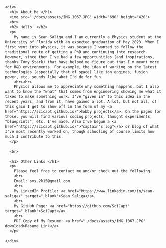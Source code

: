 <html>
  <head>
    <link rel="icon" href="./docs/assets/IMG_1067.JPG">
  </head>
  
  <body>
    
    <div>
      <h1> About Me </h1>
      <img src="./docs/assets/IMG_1067.JPG" width="690" height="420">
      <br>
      <h2> Hello! </h2>
      <p>
        My name is Sean Saliga and I am currently a Physics student at the University of Florida with an expected graduation of May 2023. When I first went into physics, it was because I wanted to follow the traditional route of getting a PhD and continuing into research. However, since then I've had a few opportunities (and inspirations, thanks Tony Stark) that have helped me figure out that I'm meant more for R&D environments. For example, the idea of working on the latest technologies (especially that of space) like ion engines, fusion power, etc. sounds like what I'd do for fun.
        <br><br>
        Physics allows me to appreciate why something happens, but I also want to know the "what" that comes from engineering showing me what it takes to make something work. I've "given in" to this idea in the recent years, and from it, have gained a lot. A lot, but not all, of this gain I get to show off in the form of my <a href="https://scicapt.github.io/">hobby projects</a>. On the pages for those, you will find various coding projects, thought experiments, "blueprints", etc. I've made. Also I've begun a <a href="https://scicapt.github.io/">"captain's log"</a> or blog of what I've most recently worked on, though schooling of course limits how much I contribute to this.
      </p>
      
      <br>
      
      <h1> Other Links </h1>
      <p>
        Please feel free to contact me and/or check out the following!
        <br>
        Email: svs.2k15@gmail.com
        <br>
        My LinkedIn Profile: <a href="https://www.linkedin.com/in/sean-saliga/" target="_blank">Sean Saliga</a> 
        <br>
        My GitHub Page: <a href="https://github.com/SciCapt" target="_blank">SciCapt</a> 
        <br>
        PDF Copy of My Resume: <a href="./docs/assets/IMG_1067.JPG" download>Resume Link</a>
      </p>
        
    </div>
    
  </body>
</html>
